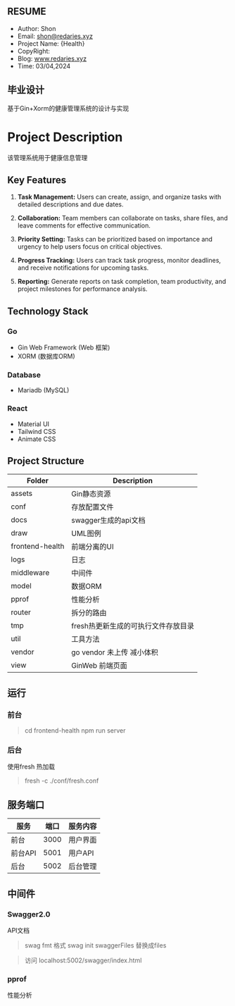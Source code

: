 
## RESUME
- Author: Shon
- Email: shon@redaries.xyz
- Project Name: {Health}
- CopyRight:
- Blog: www.redaries.xyz
- Time: 03/04,2024


## 毕业设计
基于Gin+Xorm的健康管理系统的设计与实现
# Project Description
该管理系统用于健康信息管理

## Key Features

1. **Task Management:** Users can create, assign, and organize tasks with detailed descriptions and due dates.
   
2. **Collaboration:** Team members can collaborate on tasks, share files, and leave comments for effective communication.
   
3. **Priority Setting:** Tasks can be prioritized based on importance and urgency to help users focus on critical objectives.
   
4. **Progress Tracking:** Users can track task progress, monitor deadlines, and receive notifications for upcoming tasks.
   
5. **Reporting:** Generate reports on task completion, team productivity, and project milestones for performance analysis.


## Technology Stack
### Go
- Gin Web Framework (Web 框架)
- XORM (数据库ORM)

### Database
- Mariadb (MySQL)

### React
- Material UI
- Tailwind CSS
- Animate CSS

## Project Structure
|Folder|Description|
|-|-|
|assets|Gin静态资源|
|conf|存放配置文件|
|docs|swagger生成的api文档|
|draw|UML图例|
|frontend-health|前端分离的UI|
|logs|日志|
|middleware|中间件|
|model|数据ORM|
|pprof|性能分析|
|router|拆分的路由|
|tmp|fresh热更新生成的可执行文件存放目录|
|util|工具方法|
|vendor|go vendor 未上传 减小体积|
|view|GinWeb 前端页面|










## 运行
### 前台
> cd frontend-health
> npm run server
### 后台
使用fresh 热加载
> fresh -c ./conf/fresh.conf



## 服务端口

|服务|端口|服务内容|
|-|-|-|
|前台|3000|用户界面|
|前台API|5001|用户API|
|后台|5002|后台管理|

## 中间件
### Swagger2.0
API文档
> swag fmt 格式
> swag init
swaggerFiles 替换成files

> 访问 localhost:5002/swagger/index.html

### pprof
性能分析

